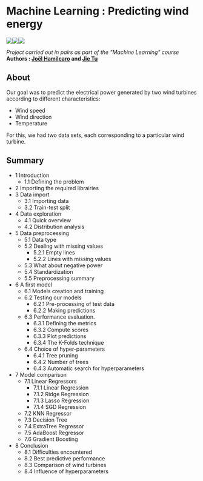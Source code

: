 # Machine Learning : Predicting wind energy

<img src="https://img.shields.io/badge/python%20-%2314354C.svg?&style=flat-square&logo=python&logoColor=white"/><img src="https://img.shields.io/badge/Jupyter%20-%23F37626.svg?&style=flat-square&logo=Jupyter&logoColor=white" /><img src="https://img.shields.io/badge/scikit--learn-%23F7931E.svg?style=flat-square&logo=scikit-learn&logoColor=white"/>

*Project carried out in pairs as part of the "Machine Learning" course*    
**Authors : [Joël Hamilcaro](https://github.com/Joel-Hamilcaro/) and [Jie Tu](https://github.com/jie-tu)**

## About 

Our goal was to predict the electrical power generated by two wind turbines according to different characteristics:   
- Wind speed
- Wind direction
- Temperature 

For this, we had two data sets, each corresponding to a particular wind turbine.

## Summary 

- 1  Introduction  
  - 1.1  Defining the problem  
- 2  Importing the required librairies  
- 3  Data import  
  - 3.1  Importing data  
  - 3.2  Train-test split  
- 4  Data exploration  
  - 4.1  Quick overview  
  - 4.2  Distribution analysis  
- 5  Data preprocessing  
  - 5.1  Data type  
  - 5.2  Dealing with missing values  
    - 5.2.1  Empty lines  
    - 5.2.2  Lines with missing values  
  - 5.3  What about negative power  
  - 5.4  Standardization  
  - 5.5  Preprocessing summary  
- 6  A first model  
  - 6.1  Models creation and training  
  - 6.2  Testing our models  
    - 6.2.1  Pre-processing of test data  
    - 6.2.2  Making predictions  
  - 6.3  Performance evaluation.  
    - 6.3.1  Defining the metrics  
    - 6.3.2  Compute scores  
    - 6.3.3  Plot predictions  
    - 6.3.4  The K-Folds technique  
  - 6.4  Choice of hyper-parameters  
    - 6.4.1  Tree pruning  
    - 6.4.2  Number of trees  
    - 6.4.3  Automatic search for hyperparameters  
- 7  Model comparison  
  - 7.1  Linear Regressors  
    - 7.1.1  Linear Regression  
    - 7.1.2  Ridge Regression  
    - 7.1.3  Lasso Regression  
    - 7.1.4  SGD Regression  
  - 7.2  KNN Regressor  
  - 7.3  Decision Tree  
  - 7.4  ExtraTree Regressor  
  - 7.5  AdaBoost Regressor  
  - 7.6  Gradient Boosting  
- 8  Conclusion  
  - 8.1  Difficulties encountered  
  - 8.2  Best predictive performance  
  - 8.3  Comparison of wind turbines  
  - 8.4  Influence of hyperparameters  
